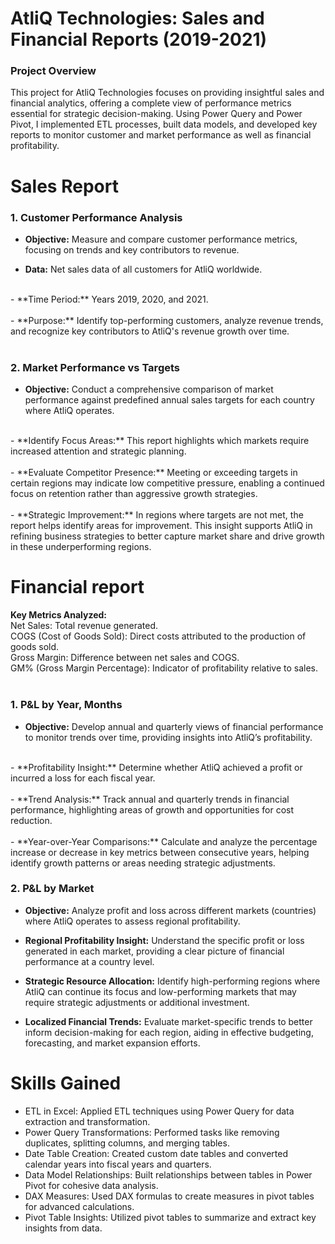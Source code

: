 # AtliQ Technologies: Sales and Financial Reports (2019-2021)
### Project Overview
This project for AtliQ Technologies focuses on providing insightful sales and financial analytics, offering a complete view of performance metrics essential for strategic decision-making. Using Power Query and Power Pivot, I implemented ETL processes, built data models, and developed key reports to monitor customer and market performance as well as financial profitability.

# Sales Report
### 1. Customer Performance Analysis<br>
- **Objective:** Measure and compare customer performance metrics, focusing on trends and key contributors to revenue.<br>

- **Data:** Net sales data of all customers for AtliQ worldwide.<br>
<br>
- **Time Period:** Years 2019, 2020, and 2021.<br>
<br>
- **Purpose:** Identify top-performing customers, analyze revenue trends, and recognize key contributors to AtliQ's revenue growth over time.<br>
<br>

### 2. Market Performance vs Targets<br>
- **Objective:** Conduct a comprehensive comparison of market performance against predefined annual sales targets for each country where AtliQ operates.<br>
<br>
- **Identify Focus Areas:** This report highlights which markets require increased attention and strategic planning.<br>
<br>
- **Evaluate Competitor Presence:** Meeting or exceeding targets in certain regions may indicate low competitive pressure, enabling a continued focus on retention rather than aggressive growth strategies.<br>
<br>
- **Strategic Improvement:** In regions where targets are not met, the report helps identify areas for improvement. This insight supports AtliQ in refining business strategies to better capture market share and drive growth in these underperforming regions.<br>



# Financial report<br>

**Key Metrics Analyzed:**<br>
Net Sales: Total revenue generated.<br>
COGS (Cost of Goods Sold): Direct costs attributed to the production of goods sold.<br>
Gross Margin: Difference between net sales and COGS.<br>
GM% (Gross Margin Percentage): Indicator of profitability relative to sales.<br>
<br>
### 1. P&L by Year, Months<br>
- **Objective:** Develop annual and quarterly views of financial performance to monitor trends over time, providing insights into AtliQ’s profitability.<br>
<br>
- **Profitability Insight:** Determine whether AtliQ achieved a profit or incurred a loss for each fiscal year.<br>
<br>
- **Trend Analysis:** Track annual and quarterly trends in financial performance, highlighting areas of growth and opportunities for cost reduction.<br>
<br>
- **Year-over-Year Comparisons:** Calculate and analyze the percentage increase or decrease in key metrics between consecutive years, helping identify growth patterns or areas needing strategic adjustments.<br>

### 2. P&L by Market<br>
- **Objective:** Analyze profit and loss across different markets (countries) where AtliQ operates to assess regional profitability.<br>

- **Regional Profitability Insight:** Understand the specific profit or loss generated in each market, providing a clear picture of financial performance at a country level.<BR>

- **Strategic Resource Allocation:** Identify high-performing regions where AtliQ can continue its focus and low-performing markets that may require strategic adjustments or additional investment.<br>

- **Localized Financial Trends:** Evaluate market-specific trends to better inform decision-making for each region, aiding in effective budgeting, forecasting, and market expansion efforts.<br>



# Skills Gained<br>
- ETL in Excel: Applied ETL techniques using Power Query for data extraction and transformation.<br>
- Power Query Transformations: Performed tasks like removing duplicates, splitting columns, and merging tables.<br>
- Date Table Creation: Created custom date tables and converted calendar years into fiscal years and quarters.<br>
- Data Model Relationships: Built relationships between tables in Power Pivot for cohesive data analysis.<br>
- DAX Measures: Used DAX formulas to create measures in pivot tables for advanced calculations.<br>
- Pivot Table Insights: Utilized pivot tables to summarize and extract key insights from data.<br>
